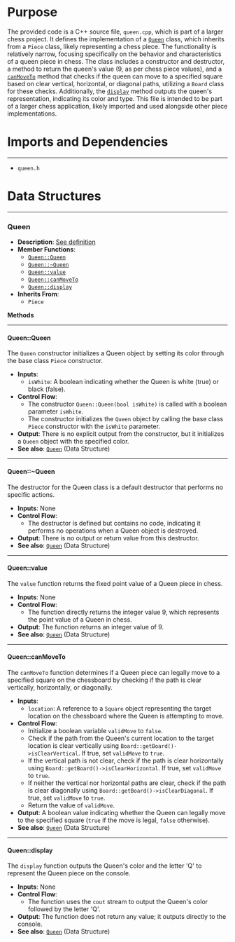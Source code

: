 # Purpose
The provided code is a C++ source file, `queen.cpp`, which is part of a larger chess project. It defines the implementation of a [`Queen`](#QueenQueen) class, which inherits from a `Piece` class, likely representing a chess piece. The functionality is relatively narrow, focusing specifically on the behavior and characteristics of a queen piece in chess. The class includes a constructor and destructor, a method to return the queen's value (9, as per chess piece values), and a [`canMoveTo`](#QueencanMoveTo) method that checks if the queen can move to a specified square based on clear vertical, horizontal, or diagonal paths, utilizing a `Board` class for these checks. Additionally, the [`display`](#Queendisplay) method outputs the queen's representation, indicating its color and type. This file is intended to be part of a larger chess application, likely imported and used alongside other piece implementations.
# Imports and Dependencies

---
- `queen.h`


# Data Structures

---
### Queen<!-- {{#data_structure:Queen}} -->
- **Description**: [See definition](queen.h.driver.md#Queen)
- **Member Functions**:
    - [`Queen::Queen`](#QueenQueen)
    - [`Queen::~Queen`](#QueenQueen)
    - [`Queen::value`](#Queenvalue)
    - [`Queen::canMoveTo`](#QueencanMoveTo)
    - [`Queen::display`](#Queendisplay)
- **Inherits From**:
    - `Piece`

**Methods**

---
#### Queen::Queen<!-- {{#callable:Queen::Queen}} -->
The `Queen` constructor initializes a Queen object by setting its color through the base class `Piece` constructor.
- **Inputs**:
    - `isWhite`: A boolean indicating whether the Queen is white (true) or black (false).
- **Control Flow**:
    - The constructor `Queen::Queen(bool isWhite)` is called with a boolean parameter `isWhite`.
    - The constructor initializes the `Queen` object by calling the base class `Piece` constructor with the `isWhite` parameter.
- **Output**: There is no explicit output from the constructor, but it initializes a `Queen` object with the specified color.
- **See also**: [`Queen`](queen.h.driver.md#Queen)  (Data Structure)


---
#### Queen::\~Queen<!-- {{#callable:Queen::~Queen}} -->
The destructor for the Queen class is a default destructor that performs no specific actions.
- **Inputs**: None
- **Control Flow**:
    - The destructor is defined but contains no code, indicating it performs no operations when a Queen object is destroyed.
- **Output**: There is no output or return value from this destructor.
- **See also**: [`Queen`](queen.h.driver.md#Queen)  (Data Structure)


---
#### Queen::value<!-- {{#callable:Queen::value}} -->
The `value` function returns the fixed point value of a Queen piece in chess.
- **Inputs**: None
- **Control Flow**:
    - The function directly returns the integer value 9, which represents the point value of a Queen in chess.
- **Output**: The function returns an integer value of 9.
- **See also**: [`Queen`](queen.h.driver.md#Queen)  (Data Structure)


---
#### Queen::canMoveTo<!-- {{#callable:Queen::canMoveTo}} -->
The `canMoveTo` function determines if a Queen piece can legally move to a specified square on the chessboard by checking if the path is clear vertically, horizontally, or diagonally.
- **Inputs**:
    - `location`: A reference to a `Square` object representing the target location on the chessboard where the Queen is attempting to move.
- **Control Flow**:
    - Initialize a boolean variable `validMove` to `false`.
    - Check if the path from the Queen's current location to the target location is clear vertically using `Board::getBoard()->isClearVertical`. If true, set `validMove` to `true`.
    - If the vertical path is not clear, check if the path is clear horizontally using `Board::getBoard()->isClearHorizontal`. If true, set `validMove` to `true`.
    - If neither the vertical nor horizontal paths are clear, check if the path is clear diagonally using `Board::getBoard()->isClearDiagonal`. If true, set `validMove` to `true`.
    - Return the value of `validMove`.
- **Output**: A boolean value indicating whether the Queen can legally move to the specified square (`true` if the move is legal, `false` otherwise).
- **See also**: [`Queen`](queen.h.driver.md#Queen)  (Data Structure)


---
#### Queen::display<!-- {{#callable:Queen::display}} -->
The `display` function outputs the Queen's color and the letter 'Q' to represent the Queen piece on the console.
- **Inputs**: None
- **Control Flow**:
    - The function uses the `cout` stream to output the Queen's color followed by the letter 'Q'.
- **Output**: The function does not return any value; it outputs directly to the console.
- **See also**: [`Queen`](queen.h.driver.md#Queen)  (Data Structure)



